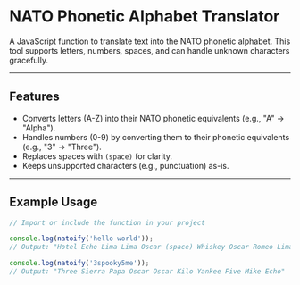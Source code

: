 # NATO Phonetic Alphabet Translator

A JavaScript function to translate text into the NATO phonetic alphabet. This tool supports letters, numbers, spaces, and can handle unknown characters gracefully.

---

## Features

- Converts letters (A-Z) into their NATO phonetic equivalents (e.g., "A" → "Alpha").
- Handles numbers (0-9) by converting them to their phonetic equivalents (e.g., "3" → "Three").
- Replaces spaces with `(space)` for clarity.
- Keeps unsupported characters (e.g., punctuation) as-is.
---

## Example Usage

```javascript
// Import or include the function in your project

console.log(natoify('hello world'));
// Output: "Hotel Echo Lima Lima Oscar (space) Whiskey Oscar Romeo Lima Delta"

console.log(natoify('3spooky5me'));
// Output: "Three Sierra Papa Oscar Oscar Kilo Yankee Five Mike Echo"